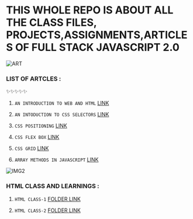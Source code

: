 # THIS WHOLE REPO IS ABOUT ALL THE CLASS FILES, PROJECTS,ASSIGNMENTS,ARTICLES OF FULL STACK JAVASCRIPT 2.0

![ART](https://img.shields.io/badge/ARTICLES-WRITTEN-red)

### LIST OF ARTCLES : 

:sparkles::sparkles::sparkles::sparkles::sparkles:

1.  `AN INTRODUCTION TO WEB AND HTML` [LINK](https://kapil2.hashnode.dev/an-introduction-to-web-and-html)

1.  `AN INTODUCTION TO CSS SELECTORS` [LINK](https://kapil2.hashnode.dev/introduction-to-css-selectors)

1. `CSS POSITIONING` [LINK](https://kapil2.hashnode.dev/css-positioning)

1. `CSS FLEX BOX` [LINK](https://kapil2.hashnode.dev/css-flex-box)

1. `CSS GRID` [LINK](https://kapil2.hashnode.dev/css-grid-a-two-dimensional-layout)

1. `ARRAY METHODS IN JAVASCRIPT` [LINK](https://kapil2.hashnode.dev/array-methods-in-java-script)



![IMG2](https://img.shields.io/badge/HTML-LEARNINGS-red)

### HTML CLASS AND LEARNINGS :

1. `HTML CLASS-1` [FOLDER LINK](https://github.com/kapilsarkar/CLS01_HTML)

1. `HTML CLASS-2` [FOLDER LINK](https://github.com/kapilsarkar/CLS02_HTML)

